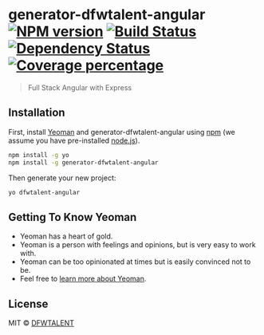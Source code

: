 # generator-dfwtalent-angular [![NPM version][npm-image]][npm-url] [![Build Status][travis-image]][travis-url] [![Dependency Status][daviddm-image]][daviddm-url] [![Coverage percentage][coveralls-image]][coveralls-url]
> Full Stack Angular with Express

## Installation

First, install [Yeoman](http://yeoman.io) and generator-dfwtalent-angular using [npm](https://www.npmjs.com/) (we assume you have pre-installed [node.js](https://nodejs.org/)).

```bash
npm install -g yo
npm install -g generator-dfwtalent-angular
```

Then generate your new project:

```bash
yo dfwtalent-angular
```

## Getting To Know Yeoman

 * Yeoman has a heart of gold.
 * Yeoman is a person with feelings and opinions, but is very easy to work with.
 * Yeoman can be too opinionated at times but is easily convinced not to be.
 * Feel free to [learn more about Yeoman](http://yeoman.io/).

## License

MIT © [DFWTALENT]()


[npm-image]: https://badge.fury.io/js/generator-dfwtalent-angular.svg
[npm-url]: https://npmjs.org/package/generator-dfwtalent-angular
[travis-image]: https://travis-ci.org/dfwtalent/generator-dfwtalent-angular.svg?branch=master
[travis-url]: https://travis-ci.org/dfwtalent/generator-dfwtalent-angular
[daviddm-image]: https://david-dm.org/dfwtalent/generator-dfwtalent-angular.svg?theme=shields.io
[daviddm-url]: https://david-dm.org/dfwtalent/generator-dfwtalent-angular
[coveralls-image]: https://coveralls.io/repos/dfwtalent/generator-dfwtalent-angular/badge.svg
[coveralls-url]: https://coveralls.io/r/dfwtalent/generator-dfwtalent-angular
